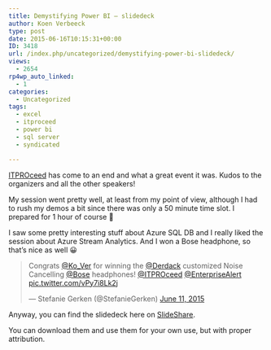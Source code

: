 ```yaml
---
title: Demystifying Power BI – slidedeck
author: Koen Verbeeck
type: post
date: 2015-06-16T10:15:31+00:00
ID: 3418
url: /index.php/uncategorized/demystifying-power-bi-slidedeck/
views:
  - 2654
rp4wp_auto_linked:
  - 1
categories:
  - Uncategorized
tags:
  - excel
  - itproceed
  - power bi
  - sql server
  - syndicated

---
```

[ITPROceed][1] has come to an end and what a great event it was. Kudos to the organizers and all the other speakers!

My session went pretty well, at least from my point of view, although I had to rush my demos a bit since there was only a 50 minute time slot. I prepared for 1 hour of course 🙂
  
I saw some pretty interesting stuff about Azure SQL DB and I really liked the session about Azure Stream Analytics. And I won a Bose headphone, so that&#8217;s nice as well 😀

<blockquote class="twitter-tweet">
  <p lang="en" dir="ltr">
    Congrats <a href="https://twitter.com/Ko_Ver">@Ko_Ver</a> for winning the <a href="https://twitter.com/Derdack">@Derdack</a> customized Noise Cancelling <a href="https://twitter.com/Bose">@Bose</a> headphones! <a href="https://twitter.com/ITPROceed">@ITPROceed</a> <a href="https://twitter.com/EnterpriseAlert">@EnterpriseAlert</a> <a href="http://t.co/vPy7i8Lk2j">pic.twitter.com/vPy7i8Lk2j</a>
  </p>
  
  <p>
    &mdash; Stefanie Gerken (@StefanieGerken) <a href="https://twitter.com/StefanieGerken/status/608989760363884545">June 11, 2015</a>
  </p>
</blockquote>

Anyway, you can find the slidedeck here on [SlideShare][2].
  
You can download them and use them for your own use, but with proper attribution.

 [1]: /index.php/webdev/business-intelligence/speaking-at-itproceed-2015/
 [2]: http://www.slideshare.net/KoenVerbeeck/demystifying-power-bi